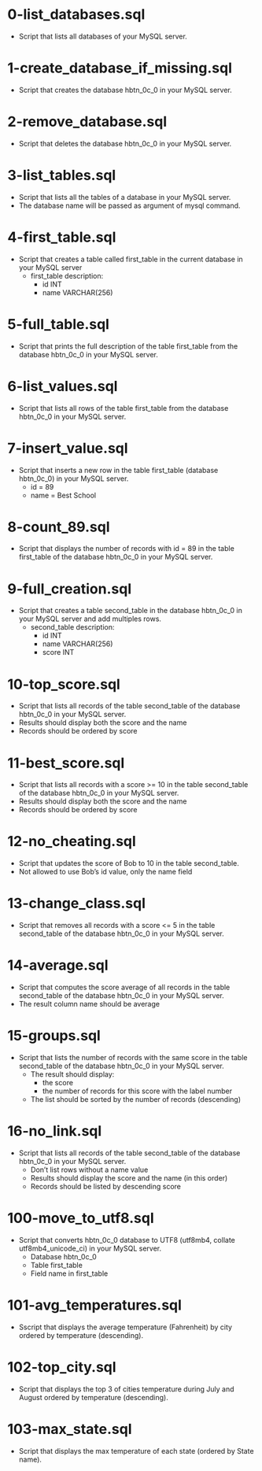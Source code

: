 # 0-list_databases.sql
- Script that lists all databases of your MySQL server.

# 1-create_database_if_missing.sql
- Script that creates the database hbtn_0c_0 in your MySQL server.

# 2-remove_database.sql
- Script that deletes the database hbtn_0c_0 in your MySQL server.

# 3-list_tables.sql
- Script that lists all the tables of a database in your MySQL server.
- The database name will be passed as argument of mysql command.

# 4-first_table.sql
- Script that creates a table called first_table in the current database in your MySQL server
  - first_table description:
    - id INT
    - name VARCHAR(256)

# 5-full_table.sql
- Script that prints the full description of the table first_table from the database hbtn_0c_0 in your MySQL server.

# 6-list_values.sql
- Script that lists all rows of the table first_table from the database hbtn_0c_0 in your MySQL server.

# 7-insert_value.sql
- Script that inserts a new row in the table first_table (database hbtn_0c_0) in your MySQL server.
  - id = 89
  - name = Best School

# 8-count_89.sql
- Script that displays the number of records with id = 89 in the table first_table of the database hbtn_0c_0 in your MySQL server.

# 9-full_creation.sql
- Script that creates a table second_table in the database hbtn_0c_0 in your MySQL server and add multiples rows.
  - second_table description:
    - id INT
    - name VARCHAR(256)
    - score INT

# 10-top_score.sql
- Script that lists all records of the table second_table of the database hbtn_0c_0 in your MySQL server.
- Results should display both the score and the name
- Records should be ordered by score

# 11-best_score.sql
- Script that lists all records with a score >= 10 in the table second_table of the database hbtn_0c_0 in your MySQL server.
- Results should display both the score and the name
- Records should be ordered by score

# 12-no_cheating.sql
- Script that updates the score of Bob to 10 in the table second_table.
- Not allowed to use Bob’s id value, only the name field

# 13-change_class.sql
- Script that removes all records with a score <= 5 in the table second_table of the database hbtn_0c_0 in your MySQL server.

# 14-average.sql
- Script that computes the score average of all records in the table second_table of the database hbtn_0c_0 in your MySQL server.
- The result column name should be average

# 15-groups.sql
- Script that lists the number of records with the same score in the table second_table of the database hbtn_0c_0 in your MySQL server.
  - The result should display:
    - the score
    - the number of records for this score with the label number
  - The list should be sorted by the number of records (descending)

# 16-no_link.sql
- Script that lists all records of the table second_table of the database hbtn_0c_0 in your MySQL server.
  - Don’t list rows without a name value
  - Results should display the score and the name (in this order)
  - Records should be listed by descending score

# 100-move_to_utf8.sql
- Script that converts hbtn_0c_0 database to UTF8 (utf8mb4, collate utf8mb4_unicode_ci) in your MySQL server.
  - Database hbtn_0c_0
  - Table first_table
  - Field name in first_table

# 101-avg_temperatures.sql
- Sscript that displays the average temperature (Fahrenheit) by city ordered by temperature (descending).

# 102-top_city.sql
- Script that displays the top 3 of cities temperature during July and August ordered by temperature (descending).

# 103-max_state.sql
- Script that displays the max temperature of each state (ordered by State name).

